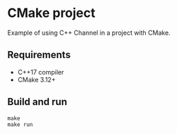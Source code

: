 # CMake project

Example of using C++ Channel in a project with CMake.

## Requirements

* C++17 compiler
* CMake 3.12+

## Build and run

```shell script
make
make run
```
